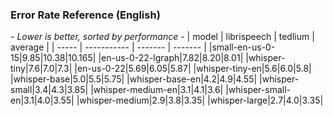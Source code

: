 
### Error Rate Reference (English)
*- Lower is better, sorted by performance -*
| model | librispeech | tedlium | average |
| ----- | ----------- | ------- | ------- |
|small-en-us-0-15|9.85|10.38|10.165|
|en-us-0-22-lgraph|7.82|8.20|8.01|
|whisper-tiny|7.6|7.0|7.3|
|en-us-0-22|5.69|6.05|5.87|
|whisper-tiny-en|5.6|6.0|5.8|
|whisper-base|5.0|5.5|5.75|
|whisper-base-en|4.2|4.9|4.55|
|whisper-small|3.4|4.3|3.85|
|whisper-medium-en|3.1|4.1|3.6|
|whisper-small-en|3.1|4.0|3.55|
|whisper-medium|2.9|3.8|3.35|
|whisper-large|2.7|4.0|3.35|
